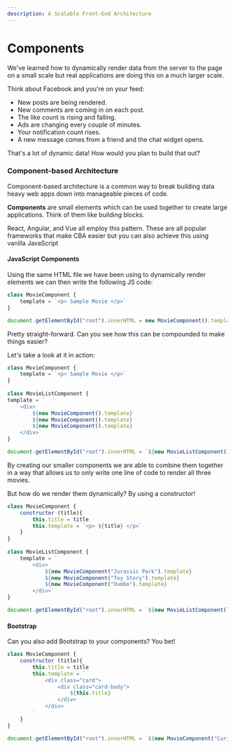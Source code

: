 ```yaml
---
description: A Scalable Front-End Architecture
---
```


# Components

We've learned how to dynamically render data from the server to the page on a small scale but real applications are doing this on a much larger scale.

Think about Facebook and you're on your feed:

* New posts are being rendered. 
* New comments are coming in on each post. 
* The like count is rising and falling. 
* Ads are changing every couple of minutes. 
* Your notification count rises. 
* A new message comes from a friend and the chat widget opens.

That's a lot of dynamic data! How would you plan to build that out?

### Component-based Architecture

Component-based architecture is a common way to break building data heavy web apps down into manageable pieces of code.

**Components** are small elements which can be used together to create large applications. Think of them like building blocks.

React, Angular, and Vue all employ this pattern. These are all popular frameworks that make CBA easier but you can also achieve this using vanilla JavaScript

#### JavaScript Components

Using the same HTML file we have been using to dynamically render elements we can then write the following JS code:

```javascript
class MovieComponent {
	template = `<p> Sample Movie </p>`
}

document.getElementById("root").innerHTML = new MovieComponent().template
```

Pretty straight-forward. Can you see how this can be compounded to make things easier?

Let's take a look at it in action:

```javascript
class MovieComponent {
    template = `<p> Sample Movie </p>`
}
    
class MovieListComponent {
template = `
	<div>
		${new MovieComponent().template}
		${new MovieComponent().template}
		${new MovieComponent().template}
	</div>`
}

document.getElementById("root").innerHTML = `${new MovieListComponent().template}`
```

By creating our smaller components we are able to combine them together in a way that allows us to only write one line of code to render all three movies.

But how do we render them dynamically? By using a constructor!

```javascript
class MovieComponent {
    constructor (title){
        this.title = title
        this.template = `<p> ${title} </p>`
    }
}
    
class MovieListComponent {
    template = `
        <div>
            ${new MovieComponent("Jurassic Park").template}
            ${new MovieComponent("Toy Story").template}
            ${new MovieComponent("Dumbo").template}
        </div>`
}

document.getElementById("root").innerHTML = `${new MovieListComponent().template}`
```

#### Bootstrap

Can you also add Bootstrap to your components? You bet!

```javascript
class MovieComponent {
    constructor (title){
        this.title = title
        this.template = `
            <div class="card">
                <div class="card-body">
                    ${this.title}
                </div>
            </div>
        `
    }
}

document.getElementById("root").innerHTML = `${new MovieComponent("Curious George").template}`
```

